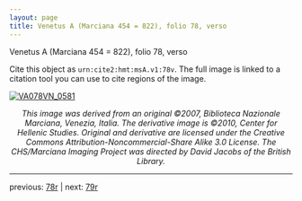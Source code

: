 ```yaml
---
layout: page
title: Venetus A (Marciana 454 = 822), folio 78, verso
---
```


Venetus A (Marciana 454 = 822), folio 78, verso

Cite this object as `urn:cite2:hmt:msA.v1:78v`.  The full image is linked to a citation tool you can use to cite regions of the image.

[![VA078VN_0581](http://www.homermultitext.org/iipsrv?IIIF=/project/homer/pyramidal/deepzoom/hmt/vaimg/2017a/VA078VN_0581.tif/full/800,/0/default.jpg)](http://www.homermultitext.org/ict2/?urn=urn:cite2:hmt:vaimg.2017a:VA078VN_0581) 

<p style="text-align: center; font-style: italic;">This image was derived from an original ©2007, Biblioteca Nazionale Marciana, Venezia, Italia. The derivative image is ©2010, Center for Hellenic Studies. Original and derivative are licensed under the Creative Commons Attribution-Noncommercial-Share Alike 3.0 License. The CHS/Marciana Imaging Project was directed by David Jacobs of the British Library.</p>

---

previous: [78r](../78r/) | next: [79r](../79r/)